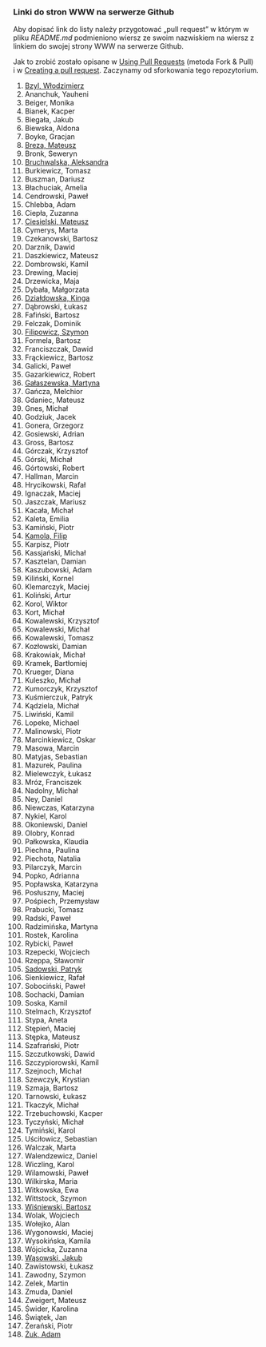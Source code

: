 ﻿### Linki do stron WWW na serwerze Github

Aby dopisać link do listy należy przygotować „pull request”
w którym w pliku *README.md* podmieniono wiersz
ze swoim nazwiskiem na wiersz z linkiem do swojej strony
WWW na serwerze Github.

Jak to zrobić zostało opisane w [Using Pull Requests](https://help.github.com/articles/using-pull-requests)
(metoda Fork & Pull) i w [Creating a pull request](https://help.github.com/articles/creating-a-pull-request).
Zaczynamy od sforkowania tego repozytorium.

1. [Bzyl, Włodzimierz](http://wbzyl.github.io/)
1. Ananchuk, Yauheni
1. Beiger, Monika
1. Bianek, Kacper
1. Biegała, Jakub
1. Biewska, Aldona
1. Boyke, Gracjan
1. [Breza, Mateusz](http://mbreza.github.io/rep1/)
1. Bronk, Seweryn
1. [Bruchwalska, Aleksandra](http://abruchwalska.github.io/zaliczenie/)
1. Burkiewicz, Tomasz
1. Buszman, Dariusz
1. Błachuciak, Amelia
1. Cendrowski, Paweł
1. Chlebba, Adam
1. Ciepła, Zuzanna
1. [Ciesielski, Mateusz](http://m-ciesielski.github.io/blog/)
1. Cymerys, Marta
1. Czekanowski, Bartosz
1. Darznik, Dawid
1. Daszkiewicz, Mateusz
1. Dombrowski, Kamil
1. Drewing, Maciej
1. Drzewicka, Maja
1. Dybała, Małgorzata
1. [Działdowska, Kinga](http://kdzialdowska.github.io/blog/)
1. Dąbrowski, Łukasz
1. Fafiński, Bartosz
1. Felczak, Dominik
1. [Filipowicz, Szymon](http://banan3k.github.io/zaliczenie/)
1. Formela, Bartosz
1. Franciszczak, Dawid
1. Frąckiewicz, Bartosz
1. Galicki, Paweł
1. Gazarkiewicz, Robert
1. [Gałaszewska, Martyna](http://mgalaszewska.github.io/zaliczenie/)
1. Gańcza, Melchior
1. Gdaniec, Mateusz
1. Gnes, Michał
1. Godziuk, Jacek
1. Gonera, Grzegorz
1. Gosiewski, Adrian
1. Gross, Bartosz
1. Górczak, Krzysztof
1. Górski, Michał
1. Górtowski, Robert
1. Hallman, Marcin
1. Hrycikowski, Rafał
1. Ignaczak, Maciej
1. Jaszczak, Mariusz
1. Kacała, Michał
1. Kaleta, Emilia
1. Kamiński, Piotr
1. [Kamola, Filip](http://fkamola.github.io/Blog/)
1. Karpisz, Piotr
1. Kassjański, Michał
1. Kasztelan, Damian
1. Kaszubowski, Adam
1. Kiliński, Kornel
1. Klemarczyk, Maciej
1. Koliński, Artur
1. Korol, Wiktor
1. Kort, Michał
1. Kowalewski, Krzysztof
1. Kowalewski, Michał
1. Kowalewski, Tomasz
1. Kozłowski, Damian
1. Krakowiak, Michał
1. Kramek, Bartłomiej
1. Krueger, Diana
1. Kuleszko, Michał
1. Kumorczyk, Krzysztof
1. Kuśmierczuk, Patryk
1. Kądziela, Michał
1. Liwiński, Kamil
1. Lopeke, Michael
1. Malinowski, Piotr
1. Marcinkiewicz, Oskar
1. Masowa, Marcin
1. Matyjas, Sebastian
1. Mazurek, Paulina
1. Mielewczyk, Łukasz
1. Mróz, Franciszek
1. Nadolny, Michał
1. Ney, Daniel
1. Niewczas, Katarzyna
1. Nykiel, Karol
1. Okoniewski, Daniel
1. Olobry, Konrad
1. Pałkowska, Klaudia
1. Piechna, Paulina
1. Piechota, Natalia
1. Pilarczyk, Marcin
1. Popko, Adrianna
1. Popławska, Katarzyna
1. Posłuszny, Maciej
1. Pośpiech, Przemysław
1. Prabucki, Tomasz
1. Radski, Paweł
1. Radzimińska, Martyna
1. Rostek, Karolina
1. Rybicki, Paweł
1. Rzepecki, Wojciech
1. Rzeppa, Sławomir
1. [Sadowski, Patryk](http://psadowski.github.io/blog/)
1. Sienkiewicz, Rafał
1. Sobociński, Paweł
1. Sochacki, Damian
1. Soska, Kamil
1. Stelmach, Krzysztof
1. Stypa, Aneta
1. Stępień, Maciej
1. Stępka, Mateusz
1. Szafrański, Piotr
1. Szczutkowski, Dawid
1. Szczypiorowski, Kamil
1. Szejnoch, Michał
1. Szewczyk, Krystian
1. Szmaja, Bartosz
1. Tarnowski, Łukasz
1. Tkaczyk, Michał
1. Trzebuchowski, Kacper
1. Tyczyński, Michał
1. Tymiński, Karol
1. Uściłowicz, Sebastian
1. Walczak, Marta
1. Walendzewicz, Daniel
1. Wiczling, Karol
1. Wilamowski, Paweł
1. Wilkirska, Maria
1. Witkowska, Ewa
1. Wittstock, Szymon
1. [Wiśniewski, Bartosz](http://bwisniewski.github.io/zaliczenie/)
1. Wolak, Wojciech
1. Wołejko, Alan
1. Wygonowski, Maciej
1. Wysokińska, Kamila
1. Wójcicka, Zuzanna
1. [Wąsowski, Jakub](https://github.com/jwasowski/Zaliczenie)
1. Zawistowski, Łukasz
1. Zawodny, Szymon
1. Zelek, Martin
1. Zmuda, Daniel
1. Zweigert, Mateusz
1. Świder, Karolina
1. Świątek, Jan
1. Żerański, Piotr
1. [Żuk, Adam](http://a-zuk.github.io/blog/)
